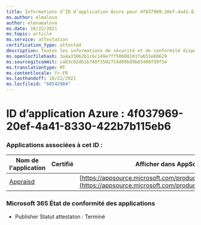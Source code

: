 ```yaml
---
title: Informations d’ID d’application Azure pour 4f037969-20ef-4a41-8330-422b7b115eb6
ms.author: elmalova
author: elenamalova
ms.date: 10/22/2021
ms.topic: article
ms.service: attestation
certification_type: attested
description: Toutes les informations de sécurité et de conformité disponibles pour 4f037969-20ef-4a41-8330-422b7b115eb6.
ms.openlocfilehash: 3a4a33062b1c6c149e7ff50608101fa651e6b629
ms.sourcegitcommit: cab3c02db1b748f3502714d89bd9b65408fd9f54
ms.translationtype: MT
ms.contentlocale: fr-FR
ms.lasthandoff: 10/22/2021
ms.locfileid: "60542984"
---
```

# <a name="azure-app-id-4f037969-20ef-4a41-8330-422b7b115eb6"></a>ID d’application Azure : 4f037969-20ef-4a41-8330-422b7b115eb6


### <a name="apps-associated-with-this-id"></a>Applications associées à cet ID :
| **Nom de l'application** | **Certifié** | **Afficher dans AppSource** |
|--------------|---------------|-----------------------|
| [Appraisd](https://docs.microsoft.com/microsoft-365-app-certification/forward/WA200003123) |  | [https://appsource.microsoft.com/product/office/WA200003123](https://appsource.microsoft.com/product/office/WA200003123) |

### <a name="microsoft-365-app-compliance-status"></a>Microsoft 365 État de conformité des applications
- Publisher Statut attestaton : Terminé
